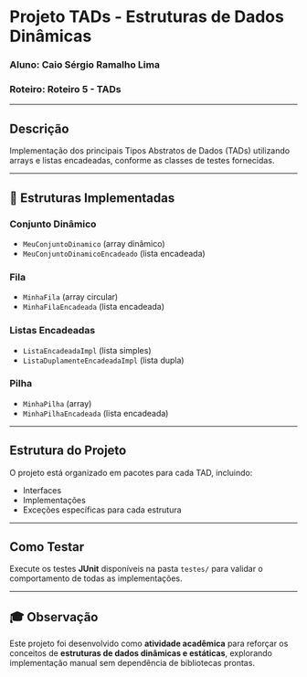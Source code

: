 # Projeto TADs - Estruturas de Dados Dinâmicas

### Aluno: Caio Sérgio Ramalho Lima  
### Roteiro: Roteiro 5 - TADs

---

## Descrição

Implementação dos principais Tipos Abstratos de Dados (TADs) utilizando arrays e listas encadeadas, conforme as classes de testes fornecidas.

---

## 📂 Estruturas Implementadas

### Conjunto Dinâmico
- `MeuConjuntoDinamico` (array dinâmico)  
- `MeuConjuntoDinamicoEncadeado` (lista encadeada)

### Fila
- `MinhaFila` (array circular)  
- `MinhaFilaEncadeada` (lista encadeada)

### Listas Encadeadas
- `ListaEncadeadaImpl` (lista simples)  
- `ListaDuplamenteEncadeadaImpl` (lista dupla)

### Pilha
- `MinhaPilha` (array)  
- `MinhaPilhaEncadeada` (lista encadeada)

---

## Estrutura do Projeto

O projeto está organizado em pacotes para cada TAD, incluindo:
- Interfaces
- Implementações
- Exceções específicas para cada estrutura

---

## Como Testar

Execute os testes **JUnit** disponíveis na pasta `testes/` para validar o comportamento de todas as implementações.

---

## 🎓 Observação

Este projeto foi desenvolvido como **atividade acadêmica** para reforçar os conceitos de **estruturas de dados dinâmicas e estáticas**, explorando implementação manual sem dependência de bibliotecas prontas.
